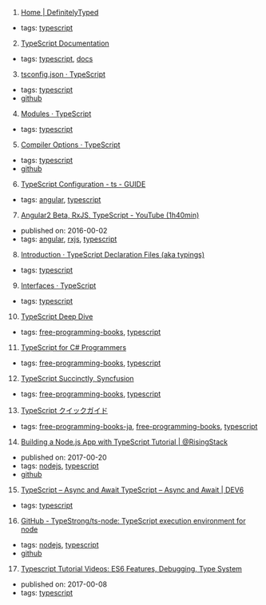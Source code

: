 1. [Home | DefinitelyTyped](http://definitelytyped.org/)
  * tags: [typescript](tags/typescript.md)
2. [TypeScript Documentation](https://www.typescriptlang.org/docs/index.html)
  * tags: [typescript](tags/typescript.md), [docs](tags/docs.md)
3. [tsconfig.json · TypeScript      ](https://www.typescriptlang.org/docs/handbook/tsconfig-json.html)
  * tags: [typescript](tags/typescript.md)
  * [github](https://github.com/Microsoft/TypeScript)
4. [Modules · TypeScript      ](https://www.typescriptlang.org/docs/handbook/modules.html)
  * tags: [typescript](tags/typescript.md)
5. [Compiler Options · TypeScript      ](https://www.typescriptlang.org/docs/handbook/compiler-options.html)
  * tags: [typescript](tags/typescript.md)
  * [github](https://github.com/Microsoft/TypeScript)
6. [TypeScript Configuration - ts - GUIDE](https://angular.io/docs/ts/latest/guide/typescript-configuration.html)
  * tags: [angular](tags/angular.md), [typescript](tags/typescript.md)
7. [Angular2 Beta, RxJS, TypeScript - YouTube (1h40min)](https://youtu.be/R62iQvZ0bdQ?t=1633)
  * published on: 2016-00-02
  * tags: [angular](tags/angular.md), [rxjs](tags/rxjs.md), [typescript](tags/typescript.md)
8. [Introduction · TypeScript  Declaration Files (aka typings)](https://www.typescriptlang.org/docs/handbook/declaration-files/introduction.html)
  * tags: [typescript](tags/typescript.md)
9. [Interfaces · TypeScript      ](https://www.typescriptlang.org/docs/handbook/interfaces.html)
  * tags: [typescript](tags/typescript.md)
10. [TypeScript Deep Dive](https://basarat.gitbooks.io/typescript/)
  * tags: [free-programming-books](tags/free-programming-books.md), [typescript](tags/typescript.md)
11. [TypeScript for C# Programmers](http://www.infoq.com/minibooks/typescript-c-sharp-programmers)
  * tags: [free-programming-books](tags/free-programming-books.md), [typescript](tags/typescript.md)
12. [TypeScript Succinctly, Syncfusion](https://www.syncfusion.com/resources/techportal/ebooks/typescript)
  * tags: [free-programming-books](tags/free-programming-books.md), [typescript](tags/typescript.md)
13. [TypeScript クイックガイド](http://phyzkit.net/typescript/)
  * tags: [free-programming-books-ja](tags/free-programming-books-ja.md), [free-programming-books](tags/free-programming-books.md), [typescript](tags/typescript.md)
14. [Building a Node.js App with TypeScript Tutorial | @RisingStack](https://blog.risingstack.com/building-a-node-js-app-with-typescript-tutorial/)
  * published on: 2017-00-20
  * tags: [nodejs](tags/nodejs.md), [typescript](tags/typescript.md)
  * [github](https://github.com/RisingStack/node-typescript-starter)
15. [TypeScript – Async and Await TypeScript – Async and Await | DEV6](https://www.dev6.com/TypeScriptAsyncandAwait)
  * tags: [typescript](tags/typescript.md)
16. [GitHub - TypeStrong/ts-node: TypeScript execution environment for node](https://github.com/TypeStrong/ts-node)
  * tags: [nodejs](tags/nodejs.md), [typescript](tags/typescript.md)
  * [github](https://github.com/TypeStrong/ts-node)
17. [Typescript Tutorial Videos: ES6 Features, Debugging, Type System](http://blog.angular-university.io/why-typescript-video-list/)
  * published on: 2017-00-08
  * tags: [typescript](tags/typescript.md)
